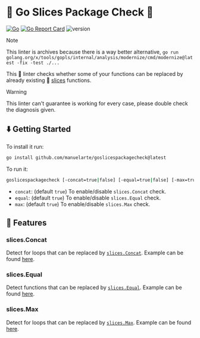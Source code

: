 # 🍕 Go Slices Package Check 🍕

[![Go](https://github.com/manuelarte/goslicespackagecheck/actions/workflows/go.yml/badge.svg)](https://github.com/manuelarte/goslicespackagecheck/actions/workflows/go.yml)
[![Go Report Card](https://goreportcard.com/badge/github.com/manuelarte/goslicespackagecheck)](https://goreportcard.com/report/github.com/manuelarte/goslicespackagecheck)
![version](https://img.shields.io/github/v/release/manuelarte/goslicespackagecheck)

> [!NOTE]
> This linter is archives because there is a way better alternative, `go run golang.org/x/tools/gopls/internal/analysis/modernize/cmd/modernize@latest -fix -test ./...`

This 🧐 linter checks whether some of your functions can be replaced by already existing 🍕 [slices](https://pkg.go.dev/slices) functions.

> [!WARNING]  
> This linter can't guarantee is working for every case, please double check the diagnosis given.

## ⬇️  Getting Started

To install it run:

```bash
go install github.com/manuelarte/goslicespackagecheck@latest
```

To run it:

```bash
goslicespackagecheck [-concat=true|false] [-equal=true|false] [-max=true|false]
```

- `concat`: (default `true`) To enable/disable `slices.Concat` check.
- `equal`: (default `true`) To enable/disable `slices.Equal` check.
- `max`: (default `true`) To enable/disable `slices.Max` check.

## 🚀 Features

### slices.Concat

Detect for loops that can be replaced by [`slices.Concat`](https://pkg.go.dev/maps#Clone). Example can be found [here](examples/slices/concat/main.go).

### slices.Equal

Detect functions that can be replaced by [`slices.Equal`](https://pkg.go.dev/slices#Equal). Example can be found [here](./examples/slices/equal/main.go).

### slices.Max

Detect for loops that can be replaced by [`slices.Max`](https://pkg.go.dev/slices#Max). Example can be found [here](./examples/slices/max/main.go).
